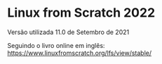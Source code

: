 # Linux from Scratch 2022
Versão utilizada 11.0 de Setembro de 2021

Seguindo o livro online em inglês:
https://www.linuxfromscratch.org/lfs/view/stable/
